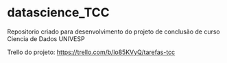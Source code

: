 # datascience_TCC
Repositorio criado para desenvolvimento do projeto de conclusão de curso Ciencia de Dados UNIVESP

Trello do projeto: https://trello.com/b/lo85KVyQ/tarefas-tcc
